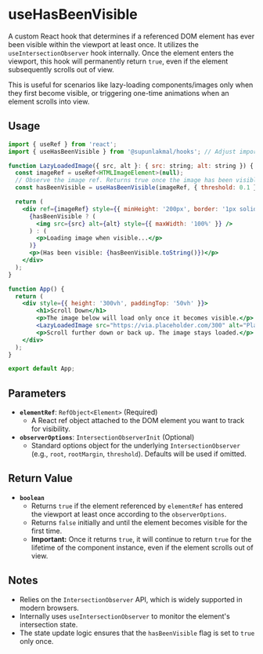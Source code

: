 # useHasBeenVisible

A custom React hook that determines if a referenced DOM element has ever been visible within the viewport at least once. It utilizes the `useIntersectionObserver` hook internally. Once the element enters the viewport, this hook will permanently return `true`, even if the element subsequently scrolls out of view.

This is useful for scenarios like lazy-loading components/images only when they first become visible, or triggering one-time animations when an element scrolls into view.

## Usage

```jsx
import { useRef } from 'react';
import { useHasBeenVisible } from '@supunlakmal/hooks'; // Adjust import path

function LazyLoadedImage({ src, alt }: { src: string; alt: string }) {
  const imageRef = useRef<HTMLImageElement>(null);
  // Observe the image ref. Returns true once the image has been visible.
  const hasBeenVisible = useHasBeenVisible(imageRef, { threshold: 0.1 }); // Trigger when 10% visible

  return (
    <div ref={imageRef} style={{ minHeight: '200px', border: '1px solid lightgray', marginBottom: '10px' }}>
      {hasBeenVisible ? (
        <img src={src} alt={alt} style={{ maxWidth: '100%' }} />
      ) : (
        <p>Loading image when visible...</p>
      )}
      <p>(Has been visible: {hasBeenVisible.toString()})</p>
    </div>
  );
}

function App() {
  return (
    <div style={{ height: '300vh', paddingTop: '50vh' }}>
        <h1>Scroll Down</h1>
        <p>The image below will load only once it becomes visible.</p>
        <LazyLoadedImage src="https://via.placeholder.com/300" alt="Placeholder Image" />
        <p>Scroll further down or back up. The image stays loaded.</p>
    </div>
  );
}

export default App;
```

## Parameters

-   **`elementRef`**: `RefObject<Element>` (Required)
    -   A React ref object attached to the DOM element you want to track for visibility.
-   **`observerOptions`**: `IntersectionObserverInit` (Optional)
    -   Standard options object for the underlying `IntersectionObserver` (e.g., `root`, `rootMargin`, `threshold`). Defaults will be used if omitted.

## Return Value

-   **`boolean`**
    -   Returns `true` if the element referenced by `elementRef` has entered the viewport at least once according to the `observerOptions`.
    -   Returns `false` initially and until the element becomes visible for the first time.
    -   **Important:** Once it returns `true`, it will continue to return `true` for the lifetime of the component instance, even if the element scrolls out of view.

## Notes

-   Relies on the `IntersectionObserver` API, which is widely supported in modern browsers.
-   Internally uses `useIntersectionObserver` to monitor the element's intersection state.
-   The state update logic ensures that the `hasBeenVisible` flag is set to `true` only once.
